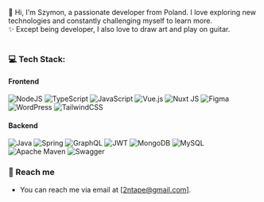 👋 Hi, I'm Szymon, a passionate developer from Poland.  I love exploring new technologies and constantly challenging myself to learn more.<br>✨ Except being developer, I also love to draw art and play on guitar.<br><br>


### 💻 Tech Stack:
#### Frontend
![NodeJS](https://img.shields.io/badge/node.js-6DA55F?style=flat-square&logo=node.js&logoColor=white)
![TypeScript](https://img.shields.io/badge/typescript-%23007ACC.svg?style=flat-square&logo=typescript&logoColor=white)
![JavaScript](https://img.shields.io/badge/javascript-%23323330.svg?style=flat-square&logo=javascript&logoColor=%23F7DF1E)
![Vue.js](https://img.shields.io/badge/vue.js-%2335495e.svg?style=flat-square&logo=vuedotjs&logoColor=%234FC08D)
![Nuxt JS](https://img.shields.io/badge/Nuxt-002E3B?style=flat-square&logo=nuxt.js&logoColor=#00DC82)
![Figma](https://img.shields.io/badge/figma-%23F24E1E.svg?style=flat-square&logo=figma&logoColor=white)
![WordPress](https://img.shields.io/badge/WordPress-%23117AC9.svg?style=flat-square&logo=WordPress&logoColor=white)
![TailwindCSS](https://img.shields.io/badge/Tailwind%20CSS-%2338B2AC.svg?logo=tailwind-css&logoColor=white&style=flat-square)

#### Backend
![Java](https://img.shields.io/badge/Java-ED8B00?style=flat-square&logo=openjdk&logoColor=white) 
![Spring](https://img.shields.io/badge/spring-%236DB33F.svg?style=flat-square&logo=spring&logoColor=white)
![GraphQL](https://img.shields.io/badge/-GraphQL-E10098?style=flat-square&logo=graphql&logoColor=white) 
![JWT](https://img.shields.io/badge/JWT-black?style=flat-square&logo=JSON%20web%20tokens)
![MongoDB](https://img.shields.io/badge/MongoDB-%234ea94b.svg?style=flat-square&logo=mongodb&logoColor=white) 
![MySQL](https://img.shields.io/badge/mysql-4479A1.svg?style=flat-square&logo=mysql&logoColor=white)
![Apache Maven](https://img.shields.io/badge/Maven-C71A36?style=flat-square&logo=Apache%20Maven&logoColor=white)
![Swagger](https://img.shields.io/badge/-Swagger-%23Clojure?style=flat-square&logo=swagger&logoColor=white)

### 📧 Reach me
- You can reach me via email at [2ntape@gmail.com].

<!-- Proudly created with GPRM ( https://gprm.itsvg.in ) -->
